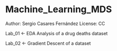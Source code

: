 # Machine_Learning_MDS

Author: Sergio Casares Fernández
License: CC

Lab_01 <- EDA Analysis of a drug deaths dataset

Lab_02 <- Gradient Descent of a dataset
